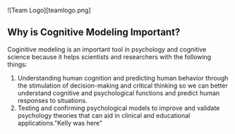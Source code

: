 ![Team Logo][teamlogo.png]

## Why is Cognitive Modeling Important?
Coginitive modeling is an important tool in psychology and cognitive science because it helps scientists and researchers with the following things:

1. Understanding human cognition and predicting human behavior through the stimulation of decision-making and critical thinking so we can better understand cognitive and psychological functions and predict human responses to situations.
2. Testing and confirming psychological models to improve and validate psychology theories that can aid in clinical and educational applications."Kelly was here" 
